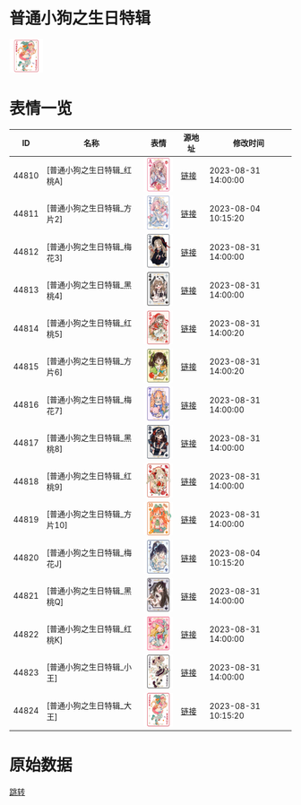 # 普通小狗之生日特辑

<img src="./cover.png" height="60" alt="cover" />

# 表情一览

|ID|名称|表情|源地址|修改时间|
|----|----|----|----|----|
|44810|[普通小狗之生日特辑_红桃A]|<img src="./pic/044810_%5B普通小狗之生日特辑_红桃A%5D.png" height="60" alt="红桃A"/>|[链接](https://i0.hdslb.com/bfs/garb/e14d84e54f5c773742b55e6662fbe99aa2bc002e.png)|2023-08-31 14:00:00|
|44811|[普通小狗之生日特辑_方片2]|<img src="./pic/044811_%5B普通小狗之生日特辑_方片2%5D.png" height="60" alt="方片2"/>|[链接](https://i0.hdslb.com/bfs/garb/88f0d6d4fb911cdfdf304f669a491313fe35bb47.png)|2023-08-04 10:15:20|
|44812|[普通小狗之生日特辑_梅花3]|<img src="./pic/044812_%5B普通小狗之生日特辑_梅花3%5D.png" height="60" alt="梅花3"/>|[链接](https://i0.hdslb.com/bfs/garb/262588efa3972b8d6c546e40d37b2fff681b92c5.png)|2023-08-31 14:00:00|
|44813|[普通小狗之生日特辑_黑桃4]|<img src="./pic/044813_%5B普通小狗之生日特辑_黑桃4%5D.png" height="60" alt="黑桃4"/>|[链接](https://i0.hdslb.com/bfs/garb/c4de2add87f6a10719e98b8f41e4c1a4b3d9e0a9.png)|2023-08-31 14:00:00|
|44814|[普通小狗之生日特辑_红桃5]|<img src="./pic/044814_%5B普通小狗之生日特辑_红桃5%5D.png" height="60" alt="红桃5"/>|[链接](https://i0.hdslb.com/bfs/garb/254922de179d0aecbbc80ce9ce7defc31cd36cc9.png)|2023-08-31 14:00:20|
|44815|[普通小狗之生日特辑_方片6]|<img src="./pic/044815_%5B普通小狗之生日特辑_方片6%5D.png" height="60" alt="方片6"/>|[链接](https://i0.hdslb.com/bfs/garb/df2078aeb9bc677c14fce99dc18adbf696f8218d.png)|2023-08-31 14:00:20|
|44816|[普通小狗之生日特辑_梅花7]|<img src="./pic/044816_%5B普通小狗之生日特辑_梅花7%5D.png" height="60" alt="梅花7"/>|[链接](https://i0.hdslb.com/bfs/garb/4ca1797e092be7c599f1727472f4eb889af5786e.png)|2023-08-31 14:00:00|
|44817|[普通小狗之生日特辑_黑桃8]|<img src="./pic/044817_%5B普通小狗之生日特辑_黑桃8%5D.png" height="60" alt="黑桃8"/>|[链接](https://i0.hdslb.com/bfs/garb/7111b0924ff1f3ff3cc8dac1289aec4862ff7931.png)|2023-08-31 14:00:00|
|44818|[普通小狗之生日特辑_红桃9]|<img src="./pic/044818_%5B普通小狗之生日特辑_红桃9%5D.png" height="60" alt="红桃9"/>|[链接](https://i0.hdslb.com/bfs/garb/a850d1bb724dfba56da14d6b037d467082c7c906.png)|2023-08-31 14:00:00|
|44819|[普通小狗之生日特辑_方片10]|<img src="./pic/044819_%5B普通小狗之生日特辑_方片10%5D.png" height="60" alt="方片10"/>|[链接](https://i0.hdslb.com/bfs/garb/98f853b0a7b493d0be8a9b53b39f609555a5994d.png)|2023-08-31 14:00:00|
|44820|[普通小狗之生日特辑_梅花J]|<img src="./pic/044820_%5B普通小狗之生日特辑_梅花J%5D.png" height="60" alt="梅花J"/>|[链接](https://i0.hdslb.com/bfs/garb/01247ca3cf1fb6b7dd1678c7802a44f9e5668b59.png)|2023-08-04 10:15:20|
|44821|[普通小狗之生日特辑_黑桃Q]|<img src="./pic/044821_%5B普通小狗之生日特辑_黑桃Q%5D.png" height="60" alt="黑桃Q"/>|[链接](https://i0.hdslb.com/bfs/garb/73dd4323e24ba8dff4fdff14ea54bb41a189a2c5.png)|2023-08-31 14:00:00|
|44822|[普通小狗之生日特辑_红桃K]|<img src="./pic/044822_%5B普通小狗之生日特辑_红桃K%5D.png" height="60" alt="红桃K"/>|[链接](https://i0.hdslb.com/bfs/garb/a4889b522051a625601c2f53c938d7026d2cb5f8.png)|2023-08-31 14:00:00|
|44823|[普通小狗之生日特辑_小王]|<img src="./pic/044823_%5B普通小狗之生日特辑_小王%5D.png" height="60" alt="小王"/>|[链接](https://i0.hdslb.com/bfs/garb/e5d8981ad3698d31ea30195dd841fdaa78f9876b.png)|2023-08-31 14:00:00|
|44824|[普通小狗之生日特辑_大王]|<img src="./pic/044824_%5B普通小狗之生日特辑_大王%5D.png" height="60" alt="大王"/>|[链接](https://i0.hdslb.com/bfs/garb/2c35e39e0a0a69a398d31feeb462124210fdb64a.png)|2023-08-31 10:15:20|

# 原始数据

[跳转](./raw.json)

